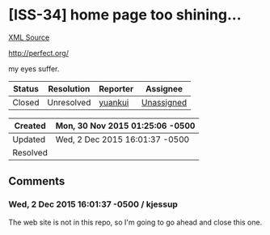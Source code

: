 # [ISS-34] home page too shining...

[XML Source](../xml/ISS-34.xml)
<p><p><a href="http://perfect.org/" class="external-link" rel="nofollow">http://perfect.org/</a></p>

<p>my eyes suffer.</p></p>





Status|Resolution|Reporter|Assignee
------|----------|--------|--------
Closed|Unresolved|[yuankui](yuankui)|[Unassigned]($-1)





Created|Mon, 30 Nov 2015 01:25:06 -0500
-------|--------------
Updated|Wed, 2 Dec 2015 16:01:37 -0500
Resolved|


## Comments




### Wed, 2 Dec 2015 16:01:37 -0500 / kjessup 

<p><p>The web site is not in this repo, so I'm going to go ahead and close this one.</p></p>


